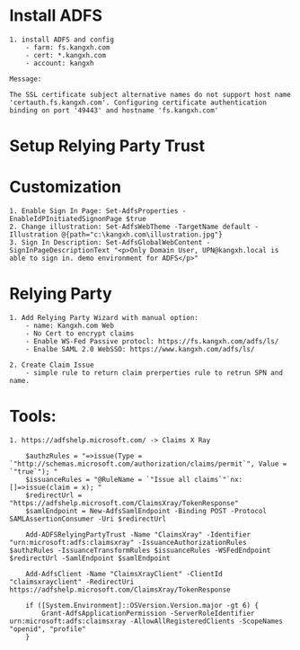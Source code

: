 # Install ADFS

    1. install ADFS and config
        - farm: fs.kangxh.com
        - cert: *.kangxh.com
        - account: kangxh

    Message: 

    The SSL certificate subject alternative names do not support host name 'certauth.fs.kangxh.com'. Configuring certificate authentication binding on port '49443' and hostname 'fs.kangxh.com'

# Setup Relying Party Trust

   
# Customization
   
    1. Enable Sign In Page: Set-AdfsProperties -EnableIdPInitiatedSignonPage $true
    2. Change illustration: Set-AdfsWebTheme -TargetName default -Illustration @{path="c:\kangxh.com\illustration.jpg"}
    3. Sign In Description: Set-AdfsGlobalWebContent -SignInPageDescriptionText "<p>Only Domain User, UPN@kangxh.local is able to sign in. demo environment for ADFS</p>"

# Relying Party

    1. Add Relying Party Wizard with manual option: 
        - name: Kangxh.com Web
        - No Cert to encrypt claims
        - Enable WS-Fed Passive protocl: https://fs.kangxh.com/adfs/ls/
        - Enalbe SAML 2.0 WebSSO: https://www.kangxh.com/adfs/ls/
    
    2. Create Claim Issue
        - simple rule to return claim prerperties rule to retrun SPN and name. 

# Tools: 

    1. https://adfshelp.microsoft.com/ -> Claims X Ray

        $authzRules = "=>issue(Type = `"http://schemas.microsoft.com/authorization/claims/permit`", Value = `"true`"); "
        $issuanceRules = "@RuleName = `"Issue all claims`"`nx:[]=>issue(claim = x); "
        $redirectUrl = "https://adfshelp.microsoft.com/ClaimsXray/TokenResponse"
        $samlEndpoint = New-AdfsSamlEndpoint -Binding POST -Protocol SAMLAssertionConsumer -Uri $redirectUrl

        Add-ADFSRelyingPartyTrust -Name "ClaimsXray" -Identifier "urn:microsoft:adfs:claimsxray" -IssuanceAuthorizationRules $authzRules -IssuanceTransformRules $issuanceRules -WSFedEndpoint $redirectUrl -SamlEndpoint $samlEndpoint

        Add-AdfsClient -Name "ClaimsXrayClient" -ClientId "claimsxrayclient" -RedirectUri https://adfshelp.microsoft.com/ClaimsXray/TokenResponse

        if ([System.Environment]::OSVersion.Version.major -gt 6) { 
            Grant-AdfsApplicationPermission -ServerRoleIdentifier urn:microsoft:adfs:claimsxray -AllowAllRegisteredClients -ScopeNames "openid", "profile" 
        }

